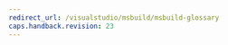 ```yaml
---
redirect_url: /visualstudio/msbuild/msbuild-glossary
caps.handback.revision: 23
---
```




<!--HONumber=Feb17_HO4-->



